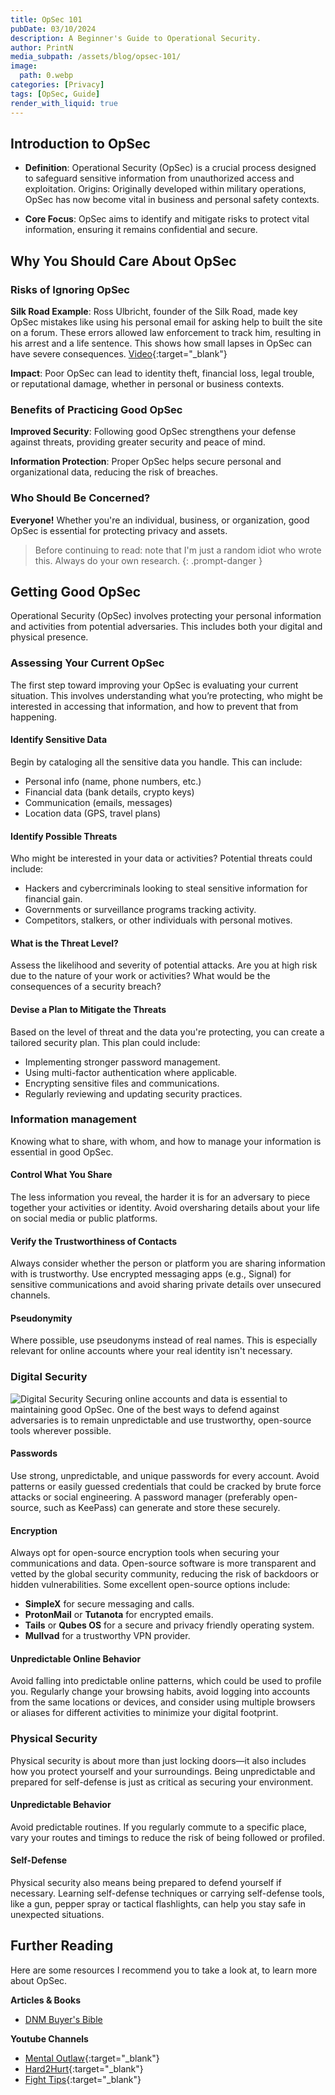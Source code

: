 ```yaml
---
title: OpSec 101
pubDate: 03/10/2024
description: A Beginner's Guide to Operational Security.
author: PrintN
media_subpath: /assets/blog/opsec-101/
image:
  path: 0.webp
categories: [Privacy]
tags: [OpSec, Guide]
render_with_liquid: true
--- 
```

## Introduction to OpSec
- **Definition**: Operational Security (OpSec) is a crucial process designed to safeguard sensitive information from unauthorized access and exploitation.
Origins: Originally developed within military operations, OpSec has now become vital in business and personal safety contexts.

- **Core Focus**: OpSec aims to identify and mitigate risks to protect vital information, ensuring it remains confidential and secure.

## Why You Should Care About OpSec
### Risks of Ignoring OpSec
**Silk Road Example**:
Ross Ulbricht, founder of the Silk Road, made key OpSec mistakes like using his personal email for asking help to built the site on a forum. These errors allowed law enforcement to track him, resulting in his arrest and a life sentence. This shows how small lapses in OpSec can have severe consequences. [Video](https://www.youtube.com/watch?v=HBTYVVUBAGs){:target="_blank"}

**Impact**:
Poor OpSec can lead to identity theft, financial loss, legal trouble, or reputational damage, whether in personal or business contexts.

### Benefits of Practicing Good OpSec
**Improved Security**:
Following good OpSec strengthens your defense against threats, providing greater security and peace of mind.

**Information Protection**:
Proper OpSec helps secure personal and organizational data, reducing the risk of breaches.

### Who Should Be Concerned?
**Everyone!**
Whether you're an individual, business, or organization, good OpSec is essential for protecting privacy and assets.

> Before continuing to read: note that I'm just a random idiot who wrote this. Always do your own research.
{: .prompt-danger }

## Getting Good OpSec
Operational Security (OpSec) involves protecting your personal information and activities from potential adversaries. This includes both your digital and physical presence.
### Assessing Your Current OpSec
The first step toward improving your OpSec is evaluating your current situation. This involves understanding what you’re protecting, who might be interested in accessing that information, and how to prevent that from happening.

#### Identify Sensitive Data
Begin by cataloging all the sensitive data you handle. This can include:
- Personal info (name, phone numbers, etc.)
- Financial data (bank details, crypto keys)
- Communication (emails, messages)
- Location data (GPS, travel plans)

#### Identify Possible Threats
Who might be interested in your data or activities? Potential threats could include:
- Hackers and cybercriminals looking to steal sensitive information for financial gain.
- Governments or surveillance programs tracking activity.
- Competitors, stalkers, or other individuals with personal motives.

#### What is the Threat Level?
Assess the likelihood and severity of potential attacks. Are you at high risk due to the nature of your work or activities? What would be the consequences of a security breach?

#### Devise a Plan to Mitigate the Threats
Based on the level of threat and the data you're protecting, you can create a tailored security plan. This plan could include:
- Implementing stronger password management.
- Using multi-factor authentication where applicable.
- Encrypting sensitive files and communications.
- Regularly reviewing and updating security practices.

### Information management
Knowing what to share, with whom, and how to manage your information is essential in good OpSec.

#### Control What You Share
The less information you reveal, the harder it is for an adversary to piece together your activities or identity. Avoid oversharing details about your life on social media or public platforms.

#### Verify the Trustworthiness of Contacts
Always consider whether the person or platform you are sharing information with is trustworthy. Use encrypted messaging apps (e.g., Signal) for sensitive communications and avoid sharing private details over unsecured channels.

#### Pseudonymity
Where possible, use pseudonyms instead of real names. This is especially relevant for online accounts where your real identity isn't necessary.

### Digital Security
![Digital Security](1.webp)
Securing online accounts and data is essential to maintaining good OpSec. One of the best ways to defend against adversaries is to remain unpredictable and use trustworthy, open-source tools wherever possible.

#### Passwords
Use strong, unpredictable, and unique passwords for every account. Avoid patterns or easily guessed credentials that could be cracked by brute force attacks or social engineering. A password manager (preferably open-source, such as KeePass) can generate and store these securely.

#### Encryption
Always opt for open-source encryption tools when securing your communications and data. Open-source software is more transparent and vetted by the global security community, reducing the risk of backdoors or hidden vulnerabilities. Some excellent open-source options include:

- **SimpleX** for secure messaging and calls.
- **ProtonMail** or **Tutanota** for encrypted emails.
- **Tails** or **Qubes OS** for a secure and privacy friendly operating system.
- **Mullvad** for a trustworthy VPN provider.

#### Unpredictable Online Behavior
Avoid falling into predictable online patterns, which could be used to profile you. Regularly change your browsing habits, avoid logging into accounts from the same locations or devices, and consider using multiple browsers or aliases for different activities to minimize your digital footprint.

### Physical Security
Physical security is about more than just locking doors—it also includes how you protect yourself and your surroundings. Being unpredictable and prepared for self-defense is just as critical as securing your environment.

#### Unpredictable Behavior
Avoid predictable routines. If you regularly commute to a specific place, vary your routes and timings to reduce the risk of being followed or profiled.

#### Self-Defense
Physical security also means being prepared to defend yourself if necessary. Learning self-defense techniques or carrying self-defense tools, like a gun, pepper spray or tactical flashlights, can help you stay safe in unexpected situations.

## Further Reading
Here are some resources I recommend you to take a look at, to learn more about OpSec.

**Articles & Books**
- [DNM Buyer's Bible](https://darkcatalog.com/wp-content/uploads/2022/06/bible_v2.pdf)

**Youtube Channels**
- [Mental Outlaw](https://www.youtube.com/@MentalOutlaw){:target="_blank"}
- [Hard2Hurt](https://www.youtube.com/@hard2hurt){:target="_blank"}
- [Fight Tips](https://www.youtube.com/@fighttips){:target="_blank"}